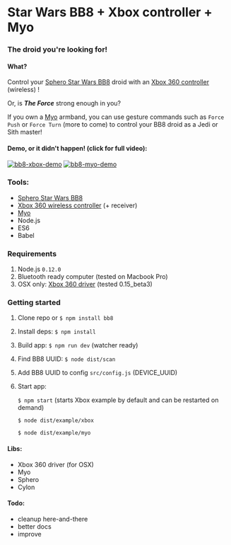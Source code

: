 # Star Wars BB8 + Xbox controller + Myo
### The droid you're looking for!

#### What?
Control your [Sphero Star Wars BB8](http://www.sphero.com/starwars) droid with an [Xbox 360 controller](http://www.xbox.com/xbox-360/accessories/controllers/wireless-controller) (wireless) !

Or, is ***The Force*** strong enough in you?

If you own a [Myo](http://myo.com) armband, you can use gesture commands such as `Force Push` or `Force Turn` (more to come) to control your BB8 droid as a Jedi or Sith master!

#### Demo, or it didn't happen! (click for full video):

[![bb8-xbox-demo](https://j.gifs.com/o2jZQ3.gif)](https://www.youtube.com/watch?v=88WVjfoyQoQ&index=1&list=PLDwEXTsfrjH3ouxfuAtGlQaD6N6JSqN3X)
[![bb8-myo-demo](https://j.gifs.com/Z6z88J.gif)](https://www.youtube.com/watch?v=sLJMBUUDn3E&index=2&list=PLDwEXTsfrjH3ouxfuAtGlQaD6N6JSqN3X)

### Tools:
- [Sphero Star Wars BB8](http://www.sphero.com/starwars)
- [Xbox 360 wireless controller](http://www.xbox.com/xbox-360/accessories/controllers/wireless-controller) (+ receiver)
- [Myo](http://myo.com)
- Node.js
- ES6
- Babel

### Requirements
1. Node.js `0.12.0`
2. Bluetooth ready computer (tested on Macbook Pro)
3. OSX only: [Xbox 360 driver](https://github.com/360Controller/360Controller) (tested 0.15_beta3)

### Getting started
1. Clone repo or `$ npm install bb8`
2. Install deps: `$ npm install`
3. Build app: `$ npm run dev` (watcher ready)
3. Find BB8 UUID: `$ node dist/scan`
4. Add BB8 UUID to config `src/config.js` (DEVICE_UUID)
5. Start app:

    `$ npm start` (starts Xbox example by default and can be restarted on demand)

    `$ node dist/example/xbox`

    `$ node dist/example/myo`

#### Libs:
- Xbox 360 driver (for OSX)
- Myo
- Sphero
- Cylon

#### Todo:
- cleanup here-and-there
- better docs
- improve
